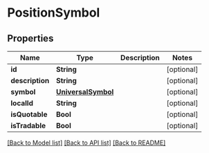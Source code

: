 # PositionSymbol

## Properties
Name | Type | Description | Notes
------------ | ------------- | ------------- | -------------
**id** | **String** |  | [optional] 
**description** | **String** |  | [optional] 
**symbol** | [**UniversalSymbol**](UniversalSymbol.md) |  | [optional] 
**localId** | **String** |  | [optional] 
**isQuotable** | **Bool** |  | [optional] 
**isTradable** | **Bool** |  | [optional] 

[[Back to Model list]](../README.md#models) [[Back to API list]](../README.md#api-endpoints) [[Back to README]](../README.md)


